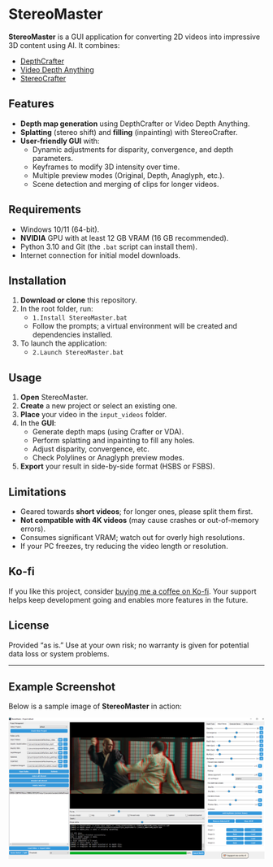 # StereoMaster

**StereoMaster** is a GUI application for converting 2D videos into impressive 3D content using AI. It combines:
- [DepthCrafter](https://huggingface.co/tencent/DepthCrafter)  
- [Video Depth Anything](https://huggingface.co/depth-anything/Video-Depth-Anything)  
- [StereoCrafter](https://huggingface.co/TencentARC/StereoCrafter)

## Features

- **Depth map generation** using DepthCrafter or Video Depth Anything.
- **Splatting** (stereo shift) and **filling** (inpainting) with StereoCrafter.
- **User-friendly GUI** with:
  - Dynamic adjustments for disparity, convergence, and depth parameters.
  - Keyframes to modify 3D intensity over time.
  - Multiple preview modes (Original, Depth, Anaglyph, etc.).
  - Scene detection and merging of clips for longer videos.

## Requirements

- Windows 10/11 (64-bit).
- **NVIDIA** GPU with at least 12 GB VRAM (16 GB recommended).
- Python 3.10 and Git (the `.bat` script can install them).
- Internet connection for initial model downloads.

## Installation

1. **Download or clone** this repository.
2. In the root folder, run:
   - `1.Install StereoMaster.bat`
   - Follow the prompts; a virtual environment will be created and dependencies installed.
3. To launch the application:
   - `2.Launch StereoMaster.bat`

## Usage

1. **Open** StereoMaster.
2. **Create** a new project or select an existing one.
3. **Place** your video in the `input_videos` folder.
4. In the **GUI**:
   - Generate depth maps (using Crafter or VDA).
   - Perform splatting and inpainting to fill any holes.
   - Adjust disparity, convergence, etc.
   - Check Polylines or Anaglyph preview modes.
5. **Export** your result in side-by-side format (HSBS or FSBS).

## Limitations

- Geared towards **short videos**; for longer ones, please split them first.
- **Not compatible with 4K videos** (may cause crashes or out-of-memory errors).
- Consumes significant VRAM; watch out for overly high resolutions.
- If your PC freezes, try reducing the video length or resolution.

## Ko-fi

If you like this project, consider [buying me a coffee on Ko-fi](https://ko-fi.com/3dultraenhancer). Your support helps keep development going and enables more features in the future.

## License

Provided “as is.” Use at your own risk; no warranty is given for potential data loss or system problems.

---

## Example Screenshot

Below is a sample image of **StereoMaster** in action:

![StereoMaster Screenshot](assets/screenshot.png)
